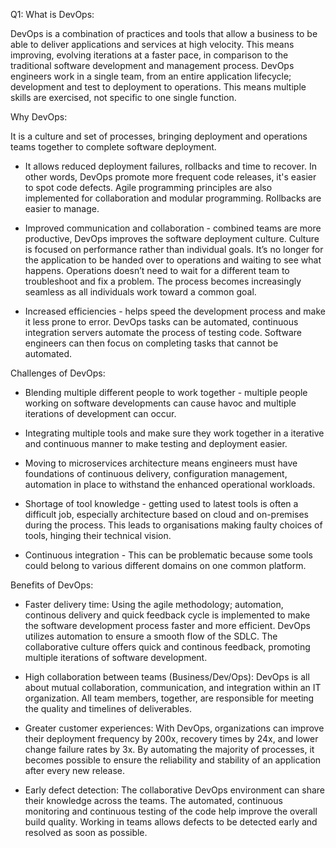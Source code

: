 Q1: What is DevOps:

DevOps is a combination of practices and tools that allow a business to be able to deliver applications and services at high velocity. This means improving, evolving iterations at a faster pace, in comparison to the traditional software development and management process. DevOps engineers work in a single team, from an entire application lifecycle; development and test to deployment to operations. This means multiple skills are exercised, not specific to one single function. 

Why DevOps:

It is a culture and set of processes, bringing deployment and operations teams together to complete software deployment. 

- It allows reduced deployment failures, rollbacks and time to recover. In other words, DevOps promote more frequent code releases, it's easier to spot code defects. Agile programming principles are also implemented for collaboration and modular programming. Rollbacks are easier to manage.

- Improved communication and collaboration - combined teams are more productive, DevOps improves the software deployment culture. Culture is focused on performance rather than individual goals. It’s no longer for the application to be handed over to operations and waiting to see what happens. Operations doesn’t need to wait for a different team to troubleshoot and fix a problem. The process becomes increasingly seamless as all individuals work toward a common goal.

- Increased efficiencies - helps speed the development process and make it less prone to error. DevOps tasks can be automated, continuous integration servers automate the process of testing code. Software engineers can then focus on completing tasks that cannot be automated.

Challenges of DevOps:

- Blending multiple different people to work together - multiple people working on software developments can cause havoc and multiple iterations of development can occur. 

- Integrating multiple tools and make sure they work together in a iterative and continuous manner to make testing and deployment easier.   

- Moving to microservices architecture means engineers must have foundations of continuous delivery, configuration management, automation in place to withstand the enhanced operational workloads. 

- Shortage of tool knowledge - getting used to latest tools is often a difficult job, especially architecture based on cloud and on-premises during the process. This leads to organisations making faulty choices of tools, hinging their technical vision. 

- Continuous integration - This can be problematic because some tools could belong to various different domains on one common platform. 

Benefits of DevOps:

- Faster delivery time: Using the agile methodology; automation, continous delivery and quick feedback cycle is implemented to make the software development process faster and more efficient. DevOps utilizes automation to ensure a smooth flow of the SDLC. The collaborative culture offers quick and continous feedback, promoting multiple iterations of software development. 

- High collaboration between teams (Business/Dev/Ops): DevOps  is all about mutual collaboration, communication, and integration within an IT organization. All team members, together, are responsible for meeting the quality and timelines of deliverables. 

- Greater customer experiences: With DevOps, organizations can improve their deployment frequency by 200x, recovery times by 24x, and lower change failure rates by 3x. By automating the majority of processes, it becomes possible to ensure the reliability and stability of an application after every new release. 

- Early defect detection: The collaborative DevOps environment can share their knowledge across the teams. The automated, continuous monitoring and continuous testing of the code help improve the overall build quality. Working in teams allows defects to be detected early and resolved as soon as possible. 

